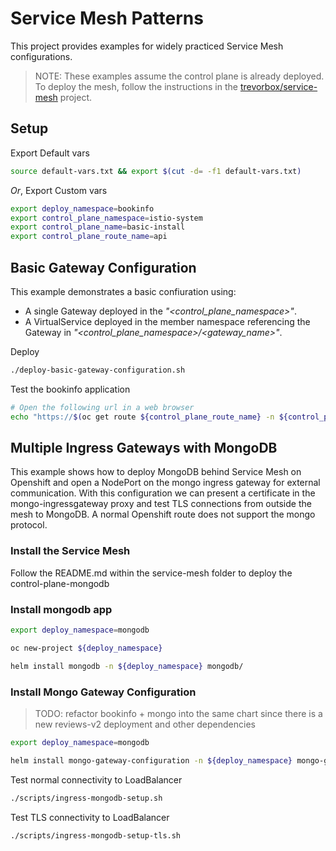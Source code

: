 # Service Mesh Patterns

This project provides examples for widely practiced Service Mesh configurations.

> NOTE: These examples assume the control plane is already deployed.
> To deploy the mesh, follow the instructions in the [trevorbox/service-mesh](https://github.com/trevorbox/service-mesh) project.

## Setup

Export Default vars

```sh
source default-vars.txt && export $(cut -d= -f1 default-vars.txt)
```

*Or*, Export Custom vars

```sh
export deploy_namespace=bookinfo
export control_plane_namespace=istio-system
export control_plane_name=basic-install
export control_plane_route_name=api
```

## Basic Gateway Configuration

This example demonstrates a basic confiuration using:

- A single Gateway deployed in the *"<control_plane_namespace>"*.
- A VirtualService deployed in the member namespace referencing the Gateway in *"<control_plane_namespace>/<gateway_name>"*.

Deploy

```sh
./deploy-basic-gateway-configuration.sh
```

Test the bookinfo application

```sh
# Open the following url in a web browser
echo "https://$(oc get route ${control_plane_route_name} -n ${control_plane_namespace} -o jsonpath={'.spec.host'})/productpage"
```

## Multiple Ingress Gateways with MongoDB

This example shows how to deploy MongoDB behind Service Mesh on Openshift and open a NodePort on the mongo ingress gateway for external communication. With this configuration we can present a certificate in the mongo-ingressgateway proxy and test TLS connections from outside the mesh to MongoDB. A normal Openshift route does not support the mongo protocol.

### Install the Service Mesh

Follow the README.md within the service-mesh folder to deploy the control-plane-mongodb

### Install mongodb app

```sh
export deploy_namespace=mongodb

oc new-project ${deploy_namespace}

helm install mongodb -n ${deploy_namespace} mongodb/
```

### Install Mongo Gateway Configuration

> TODO: refactor bookinfo + mongo into the same chart since there is a new reviews-v2 deployment and other dependencies

```sh
export deploy_namespace=mongodb

helm install mongo-gateway-configuration -n ${deploy_namespace} mongo-gateway-configuration/
```

Test normal connectivity to LoadBalancer

```sh
./scripts/ingress-mongodb-setup.sh
```

Test TLS connectivity to LoadBalancer

```sh
./scripts/ingress-mongodb-setup-tls.sh
```
